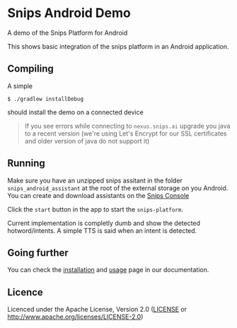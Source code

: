 # Snips Android Demo
A demo of the Snips Platform for Android

This shows basic integration of the snips platform in an Android application. 

## Compiling 

A simple 
```
$ ./gradlew installDebug
```
should install the demo on a connected device

> If you see errors while connecting to `nexus.snips.ai` upgrade you java to a recent version (we're using Let's Encrypt for our SSL certificates and older version of java do not support it)

## Running

Make sure you have an unzipped snips assitant in the folder `snips_android_assistant` at the root of the external storage on you Android. You can create and download assistants on the [Snips Console](https://console.snips.ai)

Click the `start` button in the app to start the `snips-platform`.

Current implementation is completly dumb and show the detected hotword/intents. A simple TTS is said when an intent is detected.

## Going further

You can check the [installation](https://snips.gitbook.io/documentation/installing-snips/on-android) and [usage](https://snips.gitbook.io/documentation/installing-snips/on-android/using-the-platform-on-android) page in our documentation.

## Licence 

Licenced under the Apache License, Version 2.0 ([LICENSE](./LICENCE) or http://www.apache.org/licenses/LICENSE-2.0)
